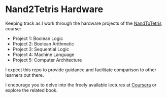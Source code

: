 Nand2Tetris Hardware
====================

Keeping track as I work through the hardware projects of the 
[NandToTetris](https://www.nand2tetris.org/) course:

+ Project 1: Boolean Logic
+ Project 2: Boolean Arithmetic
+ Project 3: Sequential Logic
+ Project 4: Machine Language
+ Project 5: Computer Architecture

I expect this repo to provide guidance and facilitate comparison to other 
learners out there. 

I encourage you to delve into the freely available lectures at 
[Coursera](https://www.coursera.org/) or explore the related book.
